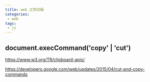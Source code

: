 ```yaml
---
title: web 之剪切板
categories:
 - web
tags:
 - js
---
```


## document.execCommand('copy' | 'cut')

https://www.w3.org/TR/clipboard-apis/

 https://developers.google.com/web/updates/2015/04/cut-and-copy-commands 

